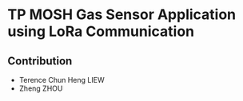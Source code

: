# TP MOSH Gas Sensor Application using LoRa Communication

## Contribution
* Terence Chun Heng LIEW
* Zheng ZHOU